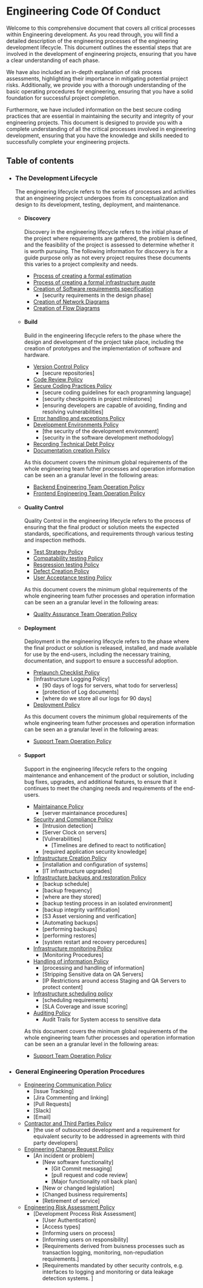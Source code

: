 # Engineering Code Of Conduct

Welcome to this comprehensive document that covers all critical processes within Engineering development. As you read through, you will find a detailed description of the engineering processes of the engineering development lifecycle. This document outlines the essential steps that are involved in the development of engineering projects, ensuring that you have a clear understanding of each phase.

We have also included an in-depth explanation of risk process assessments, highlighting their importance in mitigating potential project risks. Additionally, we provide you with a thorough understanding of the basic operating procedures for engineering, ensuring that you have a solid foundation for successful project completion.

Furthermore, we have included information on the best secure coding practices that are essential in maintaining the security and integrity of your engineering projects. This document is designed to provide you with a complete understanding of all the critical processes involved in engineering development, ensuring that you have the knowledge and skills needed to successfully complete your engineering projects.

## Table of contents

- ### The Development Lifecycle
  The engineering lifecycle refers to the series of processes and activities that an engineering project undergoes from its conceptualization and design to its development, testing, deployment, and maintenance.    

  - #### Discovery
    Discovery in the engineering lifecycle refers to the initial phase of the project where requirements are gathered, the problem is defined, and the feasibility of the project is assessed to determine whether it is worth pursuing. The following information for discovery is for a guide purpose only as not every project requires these documents this varies to a project complexity and needs. 
    
    - [Process of creating a formal estimation](/)
    - [Process of creating a formal infrastructure quote](/)
    - [Creation of Software requirements specification](/)
      - [security requirements in the design phase] 
    - [Creation of Network Diagrams](/)
    - [Creation of Flow Diagrams](/)
  
  - #### Build
    Build in the engineering lifecycle refers to the phase where the design and development of the project take place, including the creation of prototypes and the implementation of software and hardware.
    
    - [Version Control Policy](/)
      - [secure repositories] 
    - [Code Review Policy](/)
    - [Secure Coding Practices Policy](/)
      - [secure coding guidelines for each programming language]
      - [security checkpoints in project milestones]
      - [ensuring developers are capable of avoiding, finding and resolving vulnerabilities]
    - [Error handling and exceptions Policy](/) 
    - [Development Environments Policy](/)
      - [the security of the development environment]
      - [security in the software development methodology]
    - [Recording Technical Debt Policy](/)
    - [Documentation creation Policy](/)
    
    As this document covers the minimum global requirements of the whole engineering team futher processes and operation information can be seen an a granular level in the following areas:
    
    - [Backend Engineering Team Operation Policy](/)
    - [Frontend Engineering Team Operation Policy](/)
  
  - #### Quality Control
    Quality Control in the engineering lifecycle refers to the process of ensuring that the final product or solution meets the expected standards, specifications, and requirements through various testing and inspection methods.
    
    - [Test Strategy Policy](/)
    - [Compatability testing Policy](/)
    - [Resgression testing Policy](/)
    - [Defect Creation Policy](/)
    - [User Acceptance testing Policy](/)
    
     As this document covers the minimum global requirements of the whole engineering team futher processes and operation information can be seen an a granular level in the following areas:
    - [Quality Assurance Team Operation Policy](/)

  - #### Deployment
    Deployment in the engineering lifecycle refers to the phase where the final product or solution is released, installed, and made available for use by the end-users, including the necessary training, documentation, and support to ensure a successful adoption.
    
    - [Prelaunch Checklist Policy](/)
    - [Infrastructure Logging Policy]
      - [90 days of logs for servers, what todo for serverless]
      - [protection of Log documents]
      - [where do we store all our logs for 90 days] 
    - [Deployment Policy](/)
    
    As this document covers the minimum global requirements of the whole engineering team futher processes and operation information can be seen an a granular level in the following areas:
    - [Support Team Operation Policy](/)
  
  - #### Support
    Support in the engineering lifecycle refers to the ongoing maintenance and enhancement of the product or solution, including bug fixes, upgrades, and additional features, to ensure that it continues to meet the changing needs and requirements of the end-users.
    
    - [Maintainance Policy](/)
      - [server maintainance procedures]
    - [Security and Compliance Policy](/)
      - [Intrusion detection]
      - [Server Clock on servers]
      - [Vulnerabilities]
        - [Timelines are defined to react to notification]
      - [required application security knowledge]
    - [Infrastructure Creation Policy](/)
      - [installation and configuration of systems]
      - [IT infrastructure upgrades]
    - [Infrastructure backups and restoration Policy](/)
      - [backup schedule]
      - [backup frequency]
      - [where are they stored]
      - [backup testing process in an isolated environment]
      - [backup integrity varifification]
      - [S3 Asset versioning and verification]
      - [Automating backups]
      - [performing backups]
      - [performing restores]
      - [system restart and recovery percedures]
    - [Infrastructure monitoring Policy](/)
      - [Monitoring Procedures]  
    - [Handling of information Policy](/)
      - [processing and handling of information]
      - [Stripping Sensitive data on QA Servers]
      - [IP Restrictions around access Staging and QA Servers to  protect content] 
    - [Infrastructure scheduling policy](/)
      - [scheduling requirements] 
      - [SLA Coverage and issue scoring]
    - [Auditing Policy](/)
      - Audit Trails for System access to sensitive data
    
    As this document covers the minimum global requirements of the whole engineering team futher processes and operation information can be seen an a granular level in the following areas:
    - [Support Team Operation Policy](/)

- ### General Engineering Operation Procedures

  - [Engineering Communication Policy](/)
    - [Issue Tracking]
    - [Jira Commenting and linking]
    - [Pull Requests]
    - [Slack]
    - [Email]
  - [Contractor and Third Parties Policy](/)
    - [the use of outsourced development and a requirement for equivalent security to be addressed in agreements with third party developers] 
  - [Engineering Change Request Policy](/)
    - [An incident or problem]
      - [New software functionality]
        - [Git Commit messaging]
        - [pull request and code review]
        - [Major functionality roll back plan] 
      - [New or changed legislation]
      - [Changed business requirements]
      - [Retirement of service] 
  - [Engineering Risk Assessment Policy](/)
    - [Development Process Risk Assessment]
      - [User Authentication]
      - [Access types]
      - [Informing users on process]
      - [Informing users on responsibility]
      - [Requirements derived from buisness processes such as transaction logging, monitoring, non-repudiation requirements.]
      - [Requirements mandated by other security controls, e.g. interfaces to logging and monitoring or data leakage detection systems. ]
